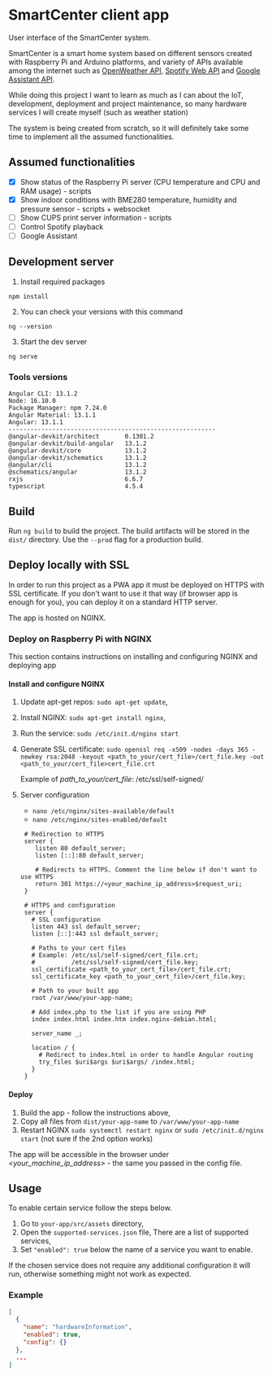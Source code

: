 # SmartCenter client app

User interface of the SmartCenter system.

SmartCenter is a smart home system based on different sensors created with Raspberry Pi and Arduino platforms, and
variety of APIs available among the internet such as
[OpenWeather API](https://openweathermap.org/api),
[Spotify Web API](https://developer.spotify.com/documentation/web-api/)
and [Google Assistant API](https://developers.google.com/assistant/sdk/guides/service/python).

While doing this project I want to learn as much as I can about the IoT, development, deployment and project
maintenance, so many hardware services I will create myself (such as weather station)

The system is being created from scratch, so it will definitely take some time to implement all the assumed
functionalities.

## Assumed functionalities

- [x] Show status of the Raspberry Pi server (CPU temperature and CPU and RAM usage) - scripts
- [x] Show indoor conditions with BME280 temperature, humidity and pressure sensor - scripts + websocket
- [ ] Show CUPS print server information - scripts
- [ ] Control Spotify playback
- [ ] Google Assistant

## Development server

1. Install required packages

```
npm install
```

2. You can check your versions with this command

```
ng --version
```

3. Start the dev server

```
ng serve
```

### Tools versions

```angular2html
Angular CLI: 13.1.2
Node: 16.10.0
Package Manager: npm 7.24.0
Angular Material: 13.1.1
Angular: 13.1.1
---------------------------------------------------------
@angular-devkit/architect       0.1301.2
@angular-devkit/build-angular   13.1.2
@angular-devkit/core            13.1.2
@angular-devkit/schematics      13.1.2
@angular/cli                    13.1.2
@schematics/angular             13.1.2
rxjs                            6.6.7
typescript                      4.5.4
```

## Build

Run `ng build` to build the project. The build artifacts will be stored in the `dist/` directory. Use the `--prod` flag
for a production build.

## Deploy locally with SSL

In order to run this project as a PWA app it must be deployed on HTTPS with SSL certificate. If you don't want to use it
that way (if browser app is enough for you), you can deploy it on a standard HTTP server.

The app is hosted on NGINX.

### Deploy on Raspberry Pi with NGINX

This section contains instructions on installing and configuring NGINX and deploying app

#### Install and configure NGINX

1. Update apt-get repos: `sudo apt-get update`,
2. Install NGINX: `sudo apt-get install nginx`,
3. Run the service: `sudo /etc/init.d/nginx start`
4. Generate SSL
   certificate: `sudo openssl req -x509 -nodes -days 365 -newkey rsa:2048 -keyout <path_to_your/cert_file>/cert_file.key -out <path_to_your/cert_file>cert_file.crt`

   Example of _path_to_your/cert_file_: /etc/ssl/self-signed/

5. Server configuration
    - `nano /etc/nginx/sites-available/default`
    - `nano /etc/nginx/sites-enabled/default`

   ```
    # Redirection to HTTPS
    server {
       listen 80 default_server;
       listen [::]:80 default_server;
   
       # Redirects to HTTPS. Comment the line below if don't want to use HTTPS
       return 301 https://<your_machine_ip_address>$request_uri;
    }
    
    # HTTPS and configuration
    server {
      # SSL configuration
      listen 443 ssl default_server;
      listen [::]:443 ssl default_server;
    
      # Paths to your cert files
      # Example: /etc/ssl/self-signed/cert_file.crt;
      #          /etc/ssl/self-signed/cert_file.key;
      ssl_certificate <path_to_your_cert_file>/cert_file.crt;
      ssl_certificate_key <path_to_your_cert_file>/cert_file.key;
        
      # Path to your built app
      root /var/www/your-app-name;
        
      # Add index.php to the list if you are using PHP
      index index.html index.htm index.nginx-debian.html;
        
      server_name _;
        
      location / {
        # Redirect to index.html in order to handle Angular routing
        try_files $uri$args $uri$args/ /index.html;
      }
    }
   ```

#### Deploy

1. Build the app - follow the instructions above,
2. Copy all files from `dist/your-app-name` to `/var/www/your-app-name`
3. Restart NGINX `sudo systemctl restart nginx` or `sudo /etc/init.d/nginx start` (not sure if the 2nd option works)

The app will be accessible in the browser under _<your_machine_ip_address>_ - the same you passed in the config file.

## Usage

To enable certain service follow the steps below.

1. Go to `your-app/src/assets` directory,
2. Open the `supported-services.json` file, There are a list of supported services,
3. Set `"enabled": true` below the name of a service you want to enable.

If the chosen service does not require any additional configuration it will run, otherwise something might not work as
expected.

### Example

```json
[
  {
    "name": "hardwareInformation",
    "enabled": true,
    "config": {}
  },
  ...
]
```
